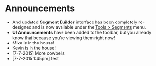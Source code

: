 # Announcements
* And updated **Segment Builder** interface has been completely re-designed and is now available under the [Tools > Segments](#) menu.
* **UI Announcements** have been added to the toolbar, but you already know that because you're viewing them right now!
* Mike is in the house!
* Kevin is in the house!
* [7-7-2015] More cowbells
* [7-7-2015 1:45pm] test
